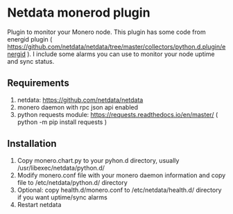 # Netdata monerod plugin
Plugin to monitor your Monero node. This plugin has some code from energid plugin ( https://github.com/netdata/netdata/tree/master/collectors/python.d.plugin/energid ). I include some alarms you can use to monitor your node uptime and sync status. 

## Requirements 
1. netdata: https://github.com/netdata/netdata
1. monero daemon with rpc json api enabled 
1. python requests module: https://requests.readthedocs.io/en/master/ ( python -m pip install requests )

## Installation
1. Copy monero.chart.py to your pyhon.d directory, usually /usr/libexec/netdata/python.d/
1. Modify monero.conf file with your monero daemon information and copy file to /etc/netdata/python.d/ directory
1. Optional: copy health.d/monero.conf to /etc/netdata/health.d/ directory if you want uptime/sync alarms
1. Restart netdata


